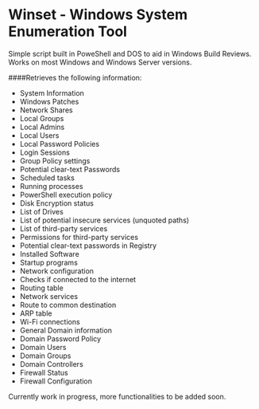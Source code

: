 # Winset - Windows System Enumeration Tool

Simple script built in PoweShell and DOS to aid in Windows Build Reviews. 
Works on most Windows and Windows Server versions.

####Retrieves the following information:
- System Information
- Windows Patches
- Network Shares
- Local Groups
- Local Admins
- Local Users
- Local Password Policies
- Login Sessions
- Group Policy settings
- Potential clear-text Passwords
- Scheduled tasks
- Running processes
- PowerShell execution policy
- Disk Encryption status
- List of Drives
- List of potential insecure services (unquoted paths)
- List of third-party services
- Permissions for third-party services
- Potential clear-text passwords in Registry
- Installed Software
- Startup programs
- Network configuration
- Checks if connected to the internet
- Routing table
- Network services
- Route to common destination
- ARP table
- Wi-Fi connections
- General Domain information
- Domain Password Policy
- Domain Users
- Domain Groups
- Domain Controllers
- Firewall Status
- Firewall Configuration

Currently work in progress, more functionalities to be added soon.
